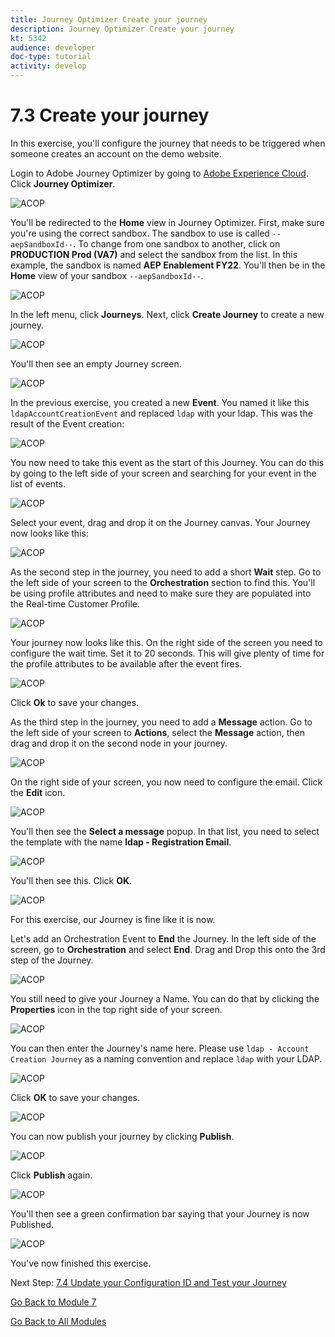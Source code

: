 ```yaml
---
title: Journey Optimizer Create your journey
description: Journey Optimizer Create your journey
kt: 5342
audience: developer
doc-type: tutorial
activity: develop
---
```

# 7.3 Create your journey

In this exercise, you'll configure the journey that needs to be triggered when someone creates an account on the demo website.

Login to Adobe Journey Optimizer by going to [Adobe Experience Cloud](https://experience.adobe.com). Click **Journey Optimizer**.

![ACOP](./images/acophome.png)

You'll be redirected to the **Home**  view in Journey Optimizer. First, make sure you're using the correct sandbox. The sandbox to use is called `--aepSandboxId--`. To change from one sandbox to another, click on **PRODUCTION Prod (VA7)** and select the sandbox from the list. In this example, the sandbox is named **AEP Enablement FY22**. You'll then be in the **Home** view of your sandbox `--aepSandboxId--`.

![ACOP](./images/acoptriglp.png)

In the left menu, click **Journeys**. Next, click **Create Journey** to create a new journey.

![ACOP](./images/createjourney.png)

You'll then see an empty Journey screen.

![ACOP](./images/journeyempty.png)

In the previous exercise, you created a new **Event**. You named it like this `ldapAccountCreationEvent` and replaced `ldap` with your ldap. This was the result of the Event creation:

![ACOP](./images/eventdone.png)

You now need to take this event as the start of this Journey. You can do this by going to the left side of your screen and searching for your event in the list of events.

![ACOP](./images/eventlist.png)

Select your event, drag and drop it on the Journey canvas. Your Journey now looks like this:

![ACOP](./images/journeyevent.png)

As the second step in the journey, you need to add a short **Wait** step. Go to the left side of your screen to the **Orchestration** section to find this. You'll be using profile attributes and need to make sure they are populated into the Real-time Customer Profile.

![ACOP](./images/journeywait.png)

Your journey now looks like this. On the right side of the screen you need to configure the wait time. Set it to 20 seconds. This will give plenty of time for the profile attributes to be available after the event fires.

![ACOP](./images/journeywait1.png)

Click **Ok** to save your changes.

As the third step in the journey, you need to add a **Message** action. Go to the left side of your screen to **Actions**, select the **Message** action, then drag and drop it on the second node in your journey.

![ACOP](./images/journeyactions.png)

On the right side of your screen, you now need to configure the email. Click the **Edit** icon.

![ACOP](./images/emptymsg.png)

You'll then see the **Select a message** popup. In that list, you need to select the template with the name **ldap - Registration Email**.

![ACOP](./images/emailmsglist.png)

You'll then see this. Click **OK**.

![ACOP](./images/jomsg1.png)

For this exercise, our Journey is fine like it is now.

Let's add an Orchestration Event to **End** the Journey. In the left side of the screen, go to **Orchestration** and select **End**. Drag and Drop this onto the 3rd step of the Journey.

![ACOP](./images/orch.png)

You still need to give your Journey a Name. You can do that by clicking the **Properties** icon in the top right side of your screen.

![ACOP](./images/journeyname.png)

You can then enter the Journey's name here. Please use `ldap - Account Creation Journey` as a naming convention and replace `ldap` with your LDAP.
  
![ACOP](./images/journeyname1.png)

Click **OK** to save your changes.

![ACOP](./images/ok.png)

You can now publish your journey by clicking **Publish**.

![ACOP](./images/publishjourney.png)

Click **Publish** again.

![ACOP](./images/publish1.png)

You'll then see a green confirmation bar saying that your Journey is now Published.

![ACOP](./images/published.png)

You've now finished this exercise.

Next Step: [7.4 Update your Configuration ID and Test your Journey](./ex4.md)

[Go Back to Module 7](./journey-orchestration-create-account.md)

[Go Back to All Modules](../../overview.md)

